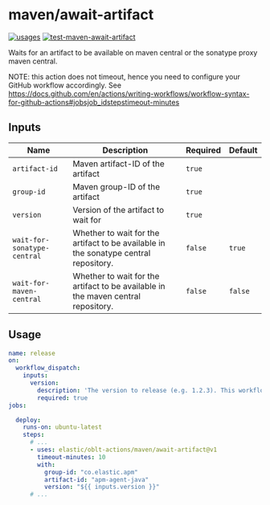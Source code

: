 # <!--name-->maven/await-artifact<!--/name-->

[![usages](https://img.shields.io/badge/usages-white?logo=githubactions&logoColor=blue)](https://github.com/search?q=elastic%2Foblt-actions%2Fmaven%2Fawait-artifact+%28path%3A.github%2Fworkflows+OR+path%3A**%2Faction.yml+OR+path%3A**%2Faction.yaml%29&type=code)
[![test-maven-await-artifact](https://github.com/elastic/oblt-actions/actions/workflows/test-elastic-active-branches.yml/badge.svg?branch=main)](https://github.com/elastic/oblt-actions/actions/workflows/test-maven-await-artifact.yml)

<!--description-->
Waits for an artifact to be available on maven central or the sonatype proxy maven central.
<!--/description-->

NOTE: this action does not timeout, hence you need to configure your GitHub workflow accordingly.
      See https://docs.github.com/en/actions/writing-workflows/workflow-syntax-for-github-actions#jobsjob_idstepstimeout-minutes

## Inputs
<!--inputs-->
| Name                        | Description                                                                          | Required | Default |
|-----------------------------|--------------------------------------------------------------------------------------|----------|---------|
| `artifact-id`               | Maven artifact-ID of the artifact                                                    | `true`   | ` `     |
| `group-id`                  | Maven group-ID of the artifact                                                       | `true`   | ` `     |
| `version`                   | Version of the artifact to wait for                                                  | `true`   | ` `     |
| `wait-for-sonatype-central` | Whether to wait for the artifact to be available in the sonatype central repository. | `false`  | `true`  |
| `wait-for-maven-central`    | Whether to wait for the artifact to be available in the maven central repository.    | `false`  | `false` |
<!--/inputs-->


## Usage

<!--usage action="elastic/oblt-actions/**" version="env:VERSION"-->
```yaml
name: release
on:
  workflow_dispatch:
    inputs:
      version:
        description: 'The version to release (e.g. 1.2.3). This workflow will automatically perform the required version bumps'
        required: true
jobs:

  deploy:
    runs-on: ubuntu-latest
    steps:
      # ...
      - uses: elastic/oblt-actions/maven/await-artifact@v1
        timeout-minutes: 10
        with:
          group-id: "co.elastic.apm"
          artifact-id: "apm-agent-java"
          version: "${{ inputs.version }}"
      # ...
```
<!--/usage-->
